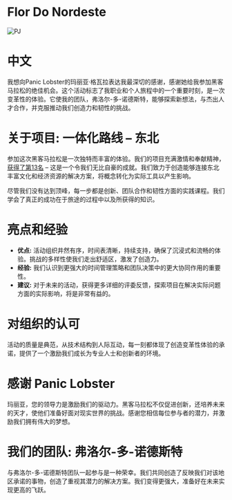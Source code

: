 # Flor Do Nordeste

![PJ](https://github.com/user-attachments/assets/c10c938c-47fa-42f1-8860-4c7f5b48cbcb)

# 中文

我想向Panic Lobster的玛丽亚·格瓦拉表达我最深切的感谢，感谢她给我参加黑客马拉松的绝佳机会。这个活动标志了我职业和个人旅程中的一个重要时刻，是一次变革性的体验。它使我的团队，弗洛尔-多-诺德斯特，能够探索新想法，与杰出人才合作，并克服推动我们创造力和韧性的挑战。

# 关于项目: 一体化路线 – 东北

参加这次黑客马拉松是一次独特而丰富的体验。我们的项目充满激情和奉献精神，[获得了第13名](https://repositorio.enap.gov.br/jspui/bitstream/1/8037/6/Resultado%20Final%20Impulso%20Regional%20Hackathon%20Comunicado_25.pdf) – 这是一个令我们无比自豪的成就。我们致力于创造能够连接东北丰富文化和经济资源的解决方案，将概念转化为实际工具以产生影响。

尽管我们没有达到顶峰，每一步都是创新、团队合作和韧性方面的实践课程。我们学会了真正的成功在于旅途的过程中以及所获得的知识。

# 亮点和经验

- **优点:** 活动组织井然有序，时间表清晰，持续支持，确保了沉浸式和流畅的体验。挑战的多样性使我们走出舒适区，激发了创造力。
- **经验:** 我们认识到更强大的时间管理策略和团队决策中的更大协同作用的重要性。
- **建议:** 对于未来的活动，获得更多详细的评委反馈，探索项目在解决实际问题方面的实际影响，将是非常有益的。

# 对组织的认可

活动的质量是典范，从技术结构到人际互动，每一刻都体现了创造变革性体验的承诺，提供了一个激励我们成长为专业人士和创新者的环境。

# 感谢 Panic Lobster

玛丽亚，您的领导力是激励我们的驱动力。黑客马拉松不仅促进创新，还培养未来的天才，使他们准备好面对现实世界的挑战。感谢您相信每位参与者的潜力，并激励我们拥有伟大的梦想。

# 我们的团队: 弗洛尔-多-诺德斯特

与弗洛尔-多-诺德斯特团队一起参与是一种荣幸。我们共同创造了反映我们对该地区承诺的事物，创造了重视其潜力的解决方案。我们变得更强大，准备好在未来实现更高的飞跃。
